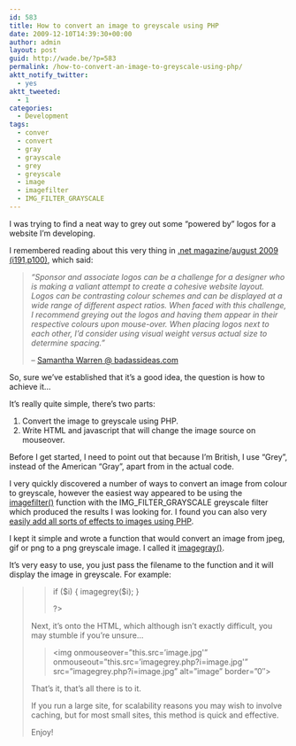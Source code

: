 ```yaml
---
id: 583
title: How to convert an image to greyscale using PHP
date: 2009-12-10T14:39:30+00:00
author: admin
layout: post
guid: http://wade.be/?p=583
permalink: /how-to-convert-an-image-to-greyscale-using-php/
aktt_notify_twitter:
  - yes
aktt_tweeted:
  - 1
categories:
  - Development
tags:
  - conver
  - convert
  - gray
  - grayscale
  - grey
  - greyscale
  - image
  - imagefilter
  - IMG_FILTER_GRAYSCALE
---
```

<p class="lead">
  I was trying to find a neat way to grey out some &#8220;powered by&#8221; logos for a website I&#8217;m developing.
</p>

I remembered reading about this very thing in [.net magazine](http://en.wikipedia.org/wiki/.net_%28magazine%29)/[august 2009 (i191,p100)](http://www.badassideas.com/downloads/net191swarren.pdf), which said:

> _&#8220;Sponsor and associate logos can be a challenge for a designer who is making a valiant attempt to create a cohesive website layout. Logos can be contrasting colour schemes and can be displayed at a wide range of different aspect ratios. When faced with this challenge, I recommend greying out the logos and having them appear in their respective colours upon mouse-over. When placing logos next to each other, I’d consider using visual weight versus actual size to determine spacing.&#8221;_
> 
> &#8211; [Samantha Warren @ badassideas.com](http://badassideas.com/)

So, sure we&#8217;ve established that it&#8217;s a good idea, the question is how to achieve it&#8230;

<!--more-->It&#8217;s really quite simple, there&#8217;s two parts:

  1. Convert the image to greyscale using PHP.
  2. Write HTML and javascript that will change the image source on mouseover.

Before I get started, I need to point out that because I&#8217;m British, I use &#8220;Grey&#8221;, instead of the American &#8220;Gray&#8221;, apart from in the actual code.

I very quickly discovered a number of ways to convert an image from colour to greyscale, however the easiest way appeared to be using the [imagefilter()](http://php.net/manual/en/function.imagefilter.php) function with the IMG\_FILTER\_GRAYSCALE greyscale filter which produced the results I was looking for. I found you can also very [easily add all sorts of effects to images using PHP](http://www.talkincode.com/add-effects-to-images-using-image-filters-with-php-266.html).

I kept it simple and wrote a function that would convert an image from jpeg, gif or png to a png greyscale image. I called it [imagegray()](http://hm2k.googlecode.com/svn/trunk/code/php/functions/imagegray.php).

It&#8217;s very easy to use, you just pass the filename to the function and it will display the image in greyscale. For example:

> <?php
> 
> $i=isset($\_REQUEST[&#8216;i&#8217;])?$\_REQUEST[&#8216;i&#8217;]:&#8221;;
  
> if ($i) { imagegrey($i); }
> 
> ?>

Next, it&#8217;s onto the HTML, which although isn&#8217;t exactly difficult, you may stumble if you&#8217;re unsure&#8230;

> <img onmouseover=&#8221;this.src=&#8217;image.jpg'&#8221; onmouseout=&#8221;this.src=&#8217;imagegrey.php?i=image.jpg'&#8221; src=&#8221;imagegrey.php?i=image.jpg&#8221; alt=&#8221;image&#8221; border=&#8221;0&#8243;>

That&#8217;s it, that&#8217;s all there is to it.

If you run a large site, for scalability reasons you may wish to involve caching, but for most small sites, this method is quick and effective.

Enjoy!